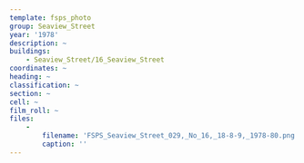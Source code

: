 ```yaml
---
template: fsps_photo
group: Seaview_Street
year: '1978'
description: ~
buildings:
    - Seaview_Street/16_Seaview_Street
coordinates: ~
heading: ~
classification: ~
section: ~
cell: ~
film_roll: ~
files:
    -
        filename: 'FSPS_Seaview_Street_029,_No_16,_18-8-9,_1978-80.png'
        caption: ''
---
```

